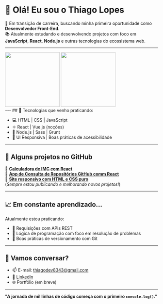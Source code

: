 # 👋 Olá! Eu sou o Thiago Lopes

🎯 Em transição de carreira, buscando minha primeira oportunidade como **Desenvolvedor Front-End**.  
📚 Atualmente estudando e desenvolvendo projetos com foco em **JavaScript**, **React**, **Node.js** e outras tecnologias do ecossistema web.

---
<div>
  <img height="180em" src="https://github-readme-stats.vercel.app/api?username=thiagolopessantos&show_icons=true&theme=dracula&include_all_commits=true&count_private=true" />
  <img height="180em" src="https://github-readme-stats.vercel.app/api/top-langs/?username=thiagolopessantos&layout=compact&langs_count=7&theme=dracula" />
</div>
---
## 🚀 Tecnologias que venho praticando:

- 💻 HTML | CSS | JavaScript
- ⚛️ React | Vue.js (noções)
- 🧰 Node.js | Sass | Grunt
- 🎨 UI Responsiva | Boas práticas de acessibilidade

---

## 📂 Alguns projetos no GitHub

🔹 [**Calculadora de IMC com React**](https://github.com/ThiagoLopesSantos/calculadora_com_vue)  
🔹 [**App de Consulta de Repositórios GitHub comm React**](https://github.com/ThiagoLopesSantos/github_perfil)  
🔹 [**Site responsivo com HTML e CSS puro**](https://github.com/ThiagoLopesSantos/cars_the_movie)  
(*Sempre estou publicando e melhorando novos projetos!*)

---

## 📈 Em constante aprendizado...

Atualmente estou praticando:

- 🔄 Requisições com APIs REST
- 🧠 Lógica de programação com foco em resolução de problemas
- 🔧 Boas práticas de versionamento com Git

---

## 🤝 Vamos conversar?

- 📫 E-mail: thiagodev8343@gmail.com  
- 💼 [LinkedIn](https://www.linkedin.com/in/thiago-lopes-front-end/)  
- 🌐 Portfólio (em breve)

---

**"A jornada de mil linhas de código começa com o primeiro `console.log()`."**

